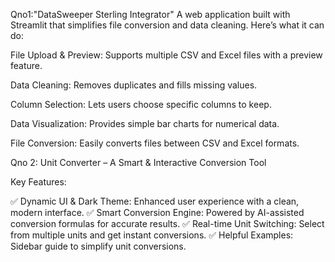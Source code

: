 Qno1:"DataSweeper Sterling Integrator" 
A web application built with Streamlit that simplifies file conversion and data cleaning. Here’s what it can do:

File Upload & Preview: Supports multiple CSV and Excel files with a preview feature.

Data Cleaning: Removes duplicates and fills missing values.

Column Selection: Lets users choose specific columns to keep.

Data Visualization: Provides simple bar charts for numerical data.

File Conversion: Easily converts files between CSV and Excel formats.

Qno 2:
Unit Converter – A Smart & Interactive Conversion Tool

Key Features:

✅ Dynamic UI & Dark Theme: Enhanced user experience with a clean, modern interface.
✅ Smart Conversion Engine: Powered by AI-assisted conversion formulas for accurate results.
✅ Real-time Unit Switching: Select from multiple units and get instant conversions.
✅ Helpful Examples: Sidebar guide to simplify unit conversions.


